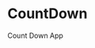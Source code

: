 # CountDown
 Count Down App
      
              
                                                                       
                                                                                      
                                                                                           
                                                                                
                                                                
                                           
                        
                   
    
 
   
